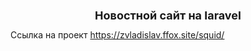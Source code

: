<h1 style="font-size:18px" align="center">Новостной сайт на laravel  </h1>
Ссылка на проект <a target="_blank" href="https://zvladislav.ffox.site/squid/" target="_blank">https://zvladislav.ffox.site/squid/</a>
